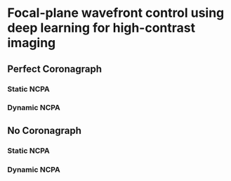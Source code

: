 # Focal-plane wavefront control using deep learning for high-contrast imaging

## Perfect Coronagraph
### Static NCPA
### Dynamic NCPA

## No Coronagraph
### Static NCPA
### Dynamic NCPA